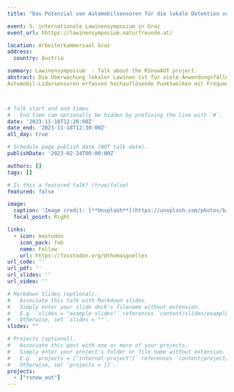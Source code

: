```yaml
---
title: "Das Potenzial von Automobilsensoren für die lokale Detektion von Lawinen im Rahmen des FFG Projects RSnowAUT "

event: 5. internationale Lawinensymposium in Graz
event_url: hhttps://lawinensymposium.naturfreunde.at/

location: Arbeiterkammersaal Graz
address:
  country: Austria

summary: Lawinensymposium  - Talk about the RSnowAUT project.
abstract: Die Überwachung lokaler Lawinen ist für viele Anwendungsfälle unerlässlich. Bestehende Lidar- und Radartechnologien zur Überwachung lokaler Lawinenaktivität sind kostspielig und erfordern kommerzielle Closed-Source-Software. Diese Systeme sind oft zu unflexibel für die Erforschung neuer Anwendungsfälle und zu teuer für groß angelegte Anwendungen, z.B. wenn 100-1000 Hänge gleichzeitig analysiert werden sollen. Daher ist die Entwicklung neuer, zuverlässiger und kostengünstiger Mess- und Überwachungstechniken mit moderner Lidar- und Radartechnologie dringend erforderlich. Die Automobilindustrie ist ein führender Technologietreiber für Lidar- und Radarsensoren, da die größte Herausforderung für die nächste Generation automatisierter Fahrzeuge darin besteht, die Zuverlässigkeit des Wahrnehmungssystems zu verbessern.
Automobil-Lidarsensoren erfassen hochauflösende Punktwolken mit Frequenzen von 10 bis 20 Hz und einer Reichweite von bis zu 400 m. Die hohen Kosten für mechanisch rotierende Lidar-Geräte (5-20 kEUR) sind immer noch ein limitierender Faktor, aber die Preise sind in den letzten zehn Jahren bereits erheblich gesunken, und werden in den kommenden Jahren voraussichtlich um eine weitere Größenordnung fallen. Moderne Automobil-Radarsensoren verwenden 24 und 77 GHz, haben eine Reichweite von bis zu 300 m und liefern Rohdatenformate, die die Entwicklung von Algorithmen für die Erkennung von Veränderungen in der Rückstreuung aufgrund von Lawinen ermöglichen. Um das Potential dieser neu entstehenden, kostengünstigen Technologien für geowissenschaftliche Anwendungen zu nutzen, wurde in einer Kooperation zwischen der Virtual Vehicle Research GmbH und der Universität Graz ein eigenständiges, modulares Sensorsystem namens MOLISENS (MObile LIdar SENsor System) entwickelt. MOLISENS ermöglicht die modulare Einbindung modernster Radar- und Lidar-Sensoren. Das Open-Source-Python-Paket 'pointcloudset' wurde für die Verarbeitung, Analyse und Visualisierung großer Datensätze entwickelt, die aus mehreren über die Zeit aufgezeichneten Punktwolken bestehen. Diese Software ermöglicht die Entwicklung neuer Punktwolken-Algorithmen, und es ist geplant, die Funktionalität auf Radar-Cluster-Daten zu erweitern. Auf der Grundlage von MOLISENS und pointcloudset wird derzeit an einer Strategie für den operativen Einsatz in der lokalen Lawinenüberwachung gearbeitet.  Ein weiteres Ziel ist, die Technologie marktreif zu entwickeln und über ein Spin-Off zu vertreiben.



# Talk start and end times.
#   End time can optionally be hidden by prefixing the line with `#`.
date: '2023-11-18T12:20:00Z'
date_end: '2023-11-18T12:30:00Z'
all_day: true

# Schedule page publish date (NOT talk date).
publishDate: '2023-02-24T00:00:00Z'

authors: []
tags: []

# Is this a featured talk? (true/false)
featured: false

image:
  caption: 'Image credit: [**Unsplash**](https://unsplash.com/photos/bzdhc5b3Bxs)'
  focal_point: Right

links:
  - icon: mastodon
    icon_pack: fab
    name: Follow
    url: https://fosstodon.org/@thomasgoelles
url_code: ''
url_pdf: ''
url_slides: ''
url_video: ''

# Markdown Slides (optional).
#   Associate this talk with Markdown slides.
#   Simply enter your slide deck's filename without extension.
#   E.g. `slides = "example-slides"` references `content/slides/example-slides.md`.
#   Otherwise, set `slides = ""`.
slides: ""

# Projects (optional).
#   Associate this post with one or more of your projects.
#   Simply enter your project's folder or file name without extension.
#   E.g. `projects = ["internal-project"]` references `content/project/deep-learning/index.md`.
#   Otherwise, set `projects = []`.
projects:
  - ["rsnow_aut"]
---
```



